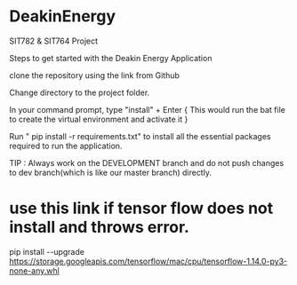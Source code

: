 # DeakinEnergy
SIT782 &amp; SIT764 Project 


Steps to get started with the Deakin Energy Application

clone the repository using the link from Github

Change directory to the project folder.

In your command prompt, type "install" + Enter { This would run the bat file to create the virtual environment and activate it }

Run " pip install -r requirements.txt" to install all the essential packages required to run the application.

TIP : Always work on the DEVELOPMENT branch and do not push changes to dev branch(which is like our master branch) directly.

# use this link if tensor flow does not install and throws error.
pip install --upgrade https://storage.googleapis.com/tensorflow/mac/cpu/tensorflow-1.14.0-py3-none-any.whl